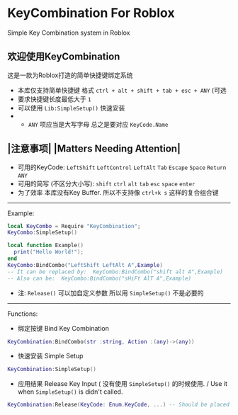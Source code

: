 # KeyCombination For Roblox
Simple Key Combination system in Roblox

## 欢迎使用KeyCombination
这是一款为Roblox打造的简单快捷键绑定系统
* 本库仅支持简单快捷键 格式 `ctrl + alt + shift + tab + esc + ANY` (可选
* 要求快捷键长度最低大于 `1`
* 可以使用 `Lib:SimpleSetup()` 快速安装
* * `ANY` 项应当是大写字母 总之是要对应 `KeyCode.Name`

## |注意事项|   |Matters Needing Attention|
* 可用的KeyCode: `LeftShift` `LeftControl` `LeftAlt` `Tab` `Escape` `Space` `Return` `ANY`   
* 可用的简写 (不区分大小写): `shift` `ctrl` `alt` `tab` `esc` `space` `enter`   
* 为了效率 本库没有Key Buffer. 所以不支持像 `ctrl+k s` 这样的复合组合键
--------------------------------------------------------
Example:
``` Lua
local KeyCombo = Require "KeyCombination";
KeyCombo:SimpleSetup()

local function Example()
  print("Hello World!");
end
KeyCombo:BindCombo("LeftShift LeftAlt A",Example)
-- It can be replaced by:  KeyCombo:BindCombo("shift alt A",Example)
-- Also can be:  KeyCombo:BindCombo("sHiFt AlT A",Example)

```
* 注: `Release()` 可以加自定义参数 所以用 `SimpleSetup()` 不是必要的
--------------------------------------------------------
Functions:
* 绑定按键 Bind Key Combination
``` Lua
KeyCombination:BindCombo(str :string, Action :(any)->(any))
```
* 快速安装 Simple Setup
``` Lua
KeyCombination:SimpleSetup()
```
* 应用结果 Release Key Input  ( 没有使用 `SimpleSetup()` 的时候使用. / Use it when `SimpleSetup()` is didn't called.
``` Lua
KeyCombination:Release(KeyCode: Enum.KeyCode, ...) -- Should be placed under input event
```
